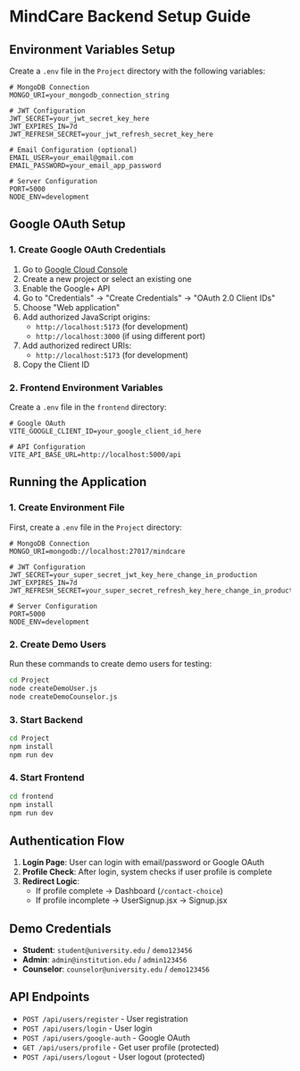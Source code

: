 # MindCare Backend Setup Guide

## Environment Variables Setup

Create a `.env` file in the `Project` directory with the following variables:

```env
# MongoDB Connection
MONGO_URI=your_mongodb_connection_string

# JWT Configuration
JWT_SECRET=your_jwt_secret_key_here
JWT_EXPIRES_IN=7d
JWT_REFRESH_SECRET=your_jwt_refresh_secret_key_here

# Email Configuration (optional)
EMAIL_USER=your_email@gmail.com
EMAIL_PASSWORD=your_email_app_password

# Server Configuration
PORT=5000
NODE_ENV=development
```

## Google OAuth Setup

### 1. Create Google OAuth Credentials

1. Go to [Google Cloud Console](https://console.cloud.google.com/)
2. Create a new project or select an existing one
3. Enable the Google+ API
4. Go to "Credentials" → "Create Credentials" → "OAuth 2.0 Client IDs"
5. Choose "Web application"
6. Add authorized JavaScript origins:
   - `http://localhost:5173` (for development)
   - `http://localhost:3000` (if using different port)
7. Add authorized redirect URIs:
   - `http://localhost:5173` (for development)
8. Copy the Client ID

### 2. Frontend Environment Variables

Create a `.env` file in the `frontend` directory:

```env
# Google OAuth
VITE_GOOGLE_CLIENT_ID=your_google_client_id_here

# API Configuration
VITE_API_BASE_URL=http://localhost:5000/api
```

## Running the Application

### 1. Create Environment File
First, create a `.env` file in the `Project` directory:

```env
# MongoDB Connection
MONGO_URI=mongodb://localhost:27017/mindcare

# JWT Configuration
JWT_SECRET=your_super_secret_jwt_key_here_change_in_production
JWT_EXPIRES_IN=7d
JWT_REFRESH_SECRET=your_super_secret_refresh_key_here_change_in_production

# Server Configuration
PORT=5000
NODE_ENV=development
```

### 2. Create Demo Users
Run these commands to create demo users for testing:

```bash
cd Project
node createDemoUser.js
node createDemoCounselor.js
```

### 3. Start Backend
```bash
cd Project
npm install
npm run dev
```

### 4. Start Frontend
```bash
cd frontend
npm install
npm run dev
```

## Authentication Flow

1. **Login Page**: User can login with email/password or Google OAuth
2. **Profile Check**: After login, system checks if user profile is complete
3. **Redirect Logic**:
   - If profile complete → Dashboard (`/contact-choice`)
   - If profile incomplete → UserSignup.jsx → Signup.jsx

## Demo Credentials

- **Student**: `student@university.edu` / `demo123456`
- **Admin**: `admin@institution.edu` / `admin123456`
- **Counselor**: `counselor@university.edu` / `demo123456`

## API Endpoints

- `POST /api/users/register` - User registration
- `POST /api/users/login` - User login
- `POST /api/users/google-auth` - Google OAuth
- `GET /api/users/profile` - Get user profile (protected)
- `POST /api/users/logout` - User logout (protected)

